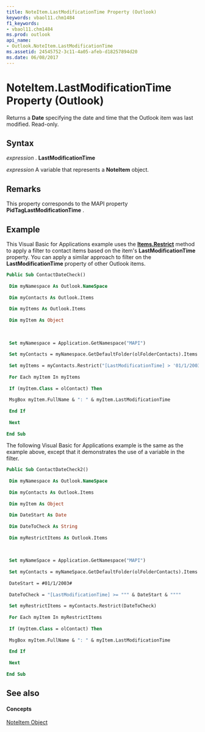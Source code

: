 ```yaml
---
title: NoteItem.LastModificationTime Property (Outlook)
keywords: vbaol11.chm1484
f1_keywords:
- vbaol11.chm1484
ms.prod: outlook
api_name:
- Outlook.NoteItem.LastModificationTime
ms.assetid: 24545752-3c11-4a05-afeb-d18257894d20
ms.date: 06/08/2017
---
```



# NoteItem.LastModificationTime Property (Outlook)

Returns a  **Date** specifying the date and time that the Outlook item was last modified. Read-only.


## Syntax

 _expression_ . **LastModificationTime**

 _expression_ A variable that represents a **NoteItem** object.


## Remarks

This property corresponds to the MAPI property  **PidTagLastModificationTime** .


## Example

This Visual Basic for Applications example uses the  **[Items.Restrict](items-restrict-method-outlook.md)** method to apply a filter to contact items based on the item's **LastModificationTime** property. You can apply a similar approach to filter on the **LastModificationTime** property of other Outlook items.


```vb
Public Sub ContactDateCheck() 
 
 Dim myNamespace As Outlook.NameSpace 
 
 Dim myContacts As Outlook.Items 
 
 Dim myItems As Outlook.Items 
 
 Dim myItem As Object 
 
 
 
 Set myNamespace = Application.GetNamespace("MAPI") 
 
 Set myContacts = myNamespace.GetDefaultFolder(olFolderContacts).Items 
 
 Set myItems = myContacts.Restrict("[LastModificationTime] > '01/1/2003'") 
 
 For Each myItem In myItems 
 
 If (myItem.Class = olContact) Then 
 
 MsgBox myItem.FullName & ": " & myItem.LastModificationTime 
 
 End If 
 
 Next 
 
End Sub
```

The following Visual Basic for Applications example is the same as the example above, except that it demonstrates the use of a variable in the filter.




```vb
Public Sub ContactDateCheck2() 
 
 Dim myNamespace As Outlook.NameSpace 
 
 Dim myContacts As Outlook.Items 
 
 Dim myItem As Object 
 
 Dim DateStart As Date 
 
 Dim DateToCheck As String 
 
 Dim myRestrictItems As Outlook.Items 
 
 
 
 Set myNameSpace = Application.GetNamespace("MAPI") 
 
 Set myContacts = myNameSpace.GetDefaultFolder(olFolderContacts).Items 
 
 DateStart = #01/1/2003# 
 
 DateToCheck = "[LastModificationTime] >= """ & DateStart & """" 
 
 Set myRestrictItems = myContacts.Restrict(DateToCheck) 
 
 For Each myItem In myRestrictItems 
 
 If (myItem.Class = olContact) Then 
 
 MsgBox myItem.FullName & ": " & myItem.LastModificationTime 
 
 End If 
 
 Next 
 
End Sub
```


## See also


#### Concepts


[NoteItem Object](noteitem-object-outlook.md)

